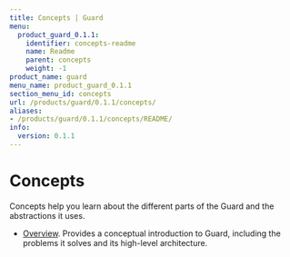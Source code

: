```yaml
---
title: Concepts | Guard
menu:
  product_guard_0.1.1:
    identifier: concepts-readme
    name: Readme
    parent: concepts
    weight: -1
product_name: guard
menu_name: product_guard_0.1.1
section_menu_id: concepts
url: /products/guard/0.1.1/concepts/
aliases:
- /products/guard/0.1.1/concepts/README/
info:
  version: 0.1.1
---
```


# Concepts

Concepts help you learn about the different parts of the Guard and the abstractions it uses.

- [Overview](/products/guard/0.1.1/concepts/overview). Provides a conceptual introduction to Guard, including the problems it solves and its high-level architecture.
